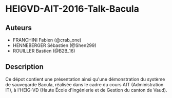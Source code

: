 # HEIGVD-AIT-2016-Talk-Bacula

## Auteurs

* FRANCHINI Fabien (@crab_one)
* HENNEBERGER Sébastien (@Shen299)
* ROUILLER Bastien (@B2B_16)

## Description

Ce dépot contient une présentation ainsi qu'une démonstration du système de sauvegarde Bacula, réalisée dans le cadre du cours AIT (Administration IT), à l'HEIG-VD (Haute École d'Ingénierie et de Gestion du canton de Vaud).
